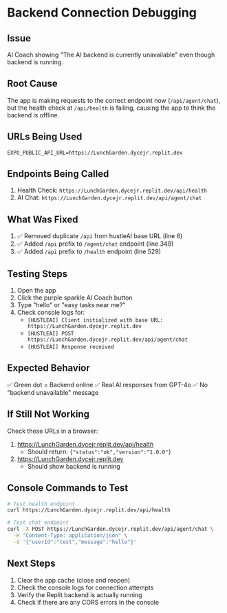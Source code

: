 # Backend Connection Debugging

## Issue
AI Coach showing "The AI backend is currently unavailable" even though backend is running.

## Root Cause
The app is making requests to the correct endpoint now (`/api/agent/chat`), but the health check at `/api/health` is failing, causing the app to think the backend is offline.

## URLs Being Used
```
EXPO_PUBLIC_API_URL=https://LunchGarden.dycejr.replit.dev
```

## Endpoints Being Called
1. Health Check: `https://LunchGarden.dycejr.replit.dev/api/health`
2. AI Chat: `https://LunchGarden.dycejr.replit.dev/api/agent/chat`

## What Was Fixed
1. ✅ Removed duplicate `/api` from hustleAI base URL (line 6)
2. ✅ Added `/api` prefix to `/agent/chat` endpoint (line 349)
3. ✅ Added `/api` prefix to `/health` endpoint (line 529)

## Testing Steps
1. Open the app
2. Click the purple sparkle AI Coach button
3. Type "hello" or "easy tasks near me?"
4. Check console logs for:
   - `[HUSTLEAI] Client initialized with base URL: https://LunchGarden.dycejr.replit.dev`
   - `[HUSTLEAI] POST https://LunchGarden.dycejr.replit.dev/api/agent/chat`
   - `[HUSTLEAI] Response received`

## Expected Behavior
✅ Green dot = Backend online
✅ Real AI responses from GPT-4o
✅ No "backend unavailable" message

## If Still Not Working
Check these URLs in a browser:
1. https://LunchGarden.dycejr.replit.dev/api/health
   - Should return: `{"status":"ok","version":"1.0.0"}`
2. https://LunchGarden.dycejr.replit.dev
   - Should show backend is running

## Console Commands to Test
```bash
# Test health endpoint
curl https://LunchGarden.dycejr.replit.dev/api/health

# Test chat endpoint
curl -X POST https://LunchGarden.dycejr.replit.dev/api/agent/chat \
  -H "Content-Type: application/json" \
  -d '{"userId":"test","message":"hello"}'
```

## Next Steps
1. Clear the app cache (close and reopen)
2. Check the console logs for connection attempts
3. Verify the Replit backend is actually running
4. Check if there are any CORS errors in the console
